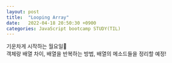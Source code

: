 ```yaml
---
layout: post
title:  "Looping Array"
date:   2022-04-18 20:50:30 +0900
categories: JavaScript bootcamp STUDY(TIL)
---
```


기운차게 시작하는 월요일🌟  
객체랑 배열 차이, 배열을 반복하는 방법, 배열의 메소드들을 정리할 예정!  

## 